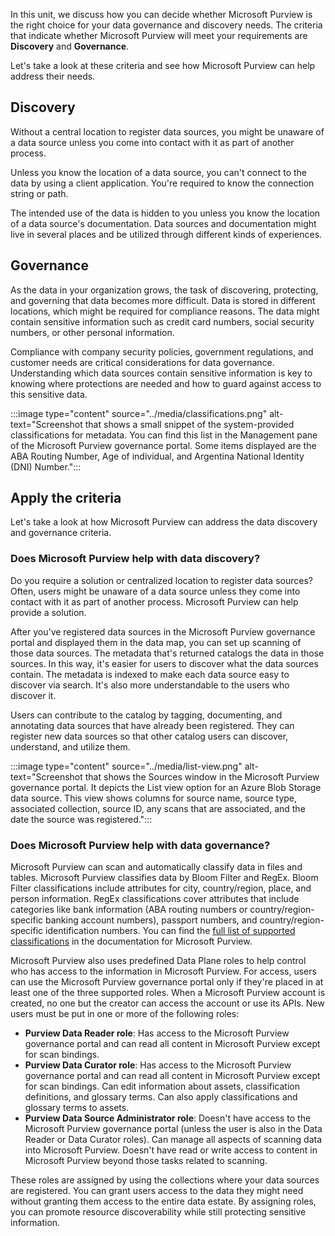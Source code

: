 In this unit, we discuss how you can decide whether Microsoft Purview is the right choice for your data governance and discovery needs. The criteria that indicate whether Microsoft Purview will meet your requirements are **Discovery** and **Governance**.

Let's take a look at these criteria and see how Microsoft Purview can help address their needs.

## Discovery

Without a central location to register data sources, you might be unaware of a data source unless you come into contact with it as part of another process.

Unless you know the location of a data source, you can't connect to the data by using a client application. You're required to know the connection string or path.

The intended use of the data is hidden to you unless you know the location of a data source's documentation. Data sources and documentation might live in several places and be utilized through different kinds of experiences.

## Governance

As the data in your organization grows, the task of discovering, protecting, and governing that data becomes more difficult. Data is stored in different locations, which might be required for compliance reasons. The data might contain sensitive information such as credit card numbers, social security numbers, or other personal information.

Compliance with company security policies, government regulations, and customer needs are critical considerations for data governance. Understanding which data sources contain sensitive information is key to knowing where protections are needed and how to guard against access to this sensitive data.

:::image type="content" source="../media/classifications.png" alt-text="Screenshot that shows a small snippet of the system-provided classifications for metadata. You can find this list in the Management pane of the Microsoft Purview governance portal. Some items displayed are the ABA Routing Number, Age of individual, and Argentina National Identity (DNI) Number.":::

## Apply the criteria

Let's take a look at how Microsoft Purview can address the data discovery and governance criteria.

### Does Microsoft Purview help with data discovery?

Do you require a solution or centralized location to register data sources? Often, users might be unaware of a data source unless they come into contact with it as part of another process. Microsoft Purview can help provide a solution.

After you've registered data sources in the Microsoft Purview governance portal and displayed them in the data map, you can set up scanning of those data sources. The metadata that's returned catalogs the data in those sources. In this way, it's easier for users to discover what the data sources contain. The metadata is indexed to make each data source easy to discover via search. It's also more understandable to the users who discover it.

Users can contribute to the catalog by tagging, documenting, and annotating data sources that have already been registered. They can register new data sources so that other catalog users can discover, understand, and utilize them.

:::image type="content" source="../media/list-view.png" alt-text="Screenshot that shows the Sources window in the Microsoft Purview governance portal. It depicts the List view option for an Azure Blob Storage data source. This view shows columns for source name, source type, associated collection, source ID, any scans that are associated, and the date the source was registered.":::

### Does Microsoft Purview help with data governance?

Microsoft Purview can scan and automatically classify data in files and tables. Microsoft Purview classifies data by Bloom Filter and RegEx. Bloom Filter classifications include attributes for city, country/region, place, and person information. RegEx classifications cover attributes that include categories like bank information (ABA routing numbers or country/region-specific banking account numbers), passport numbers, and country/region-specific identification numbers. You can find the [full list of supported classifications](/azure/purview/supported-classifications) in the documentation for Microsoft Purview.

Microsoft Purview also uses predefined Data Plane roles to help control who has access to the information in Microsoft Purview. For access, users can use the Microsoft Purview governance portal only if they're placed in at least one of the three supported roles. When a Microsoft Purview account is created, no one but the creator can access the account or use its APIs. New users must be put in one or more of the following roles:

* **Purview Data Reader role**: Has access to the Microsoft Purview governance portal and can read all content in Microsoft Purview except for scan bindings.
* **Purview Data Curator role**: Has access to the Microsoft Purview governance portal and can read all content in Microsoft Purview except for scan bindings. Can edit information about assets, classification definitions, and glossary terms. Can also apply classifications and glossary terms to assets.
* **Purview Data Source Administrator role**: Doesn't have access to the Microsoft Purview governance portal (unless the user is also in the Data Reader or Data Curator roles). Can manage all aspects of scanning data into Microsoft Purview. Doesn't have read or write access to content in Microsoft Purview beyond those tasks related to scanning.

These roles are assigned by using the collections where your data sources are registered. You can grant users access to the data they might need without granting them access to the entire data estate. By assigning roles, you can promote resource discoverability while still protecting sensitive information.
